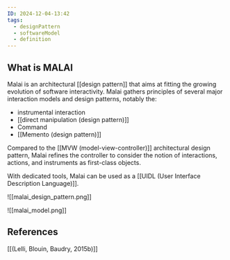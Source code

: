 ```yaml
---
ID: 2024-12-04-13:42
tags:
  - designPattern
  - softwareModel
  - definition
---
```

## What is MALAI

Malai is an architectural [[design pattern]] that aims at fitting the growing evolution of software interactivity. Malai gathers principles of several major interaction models and design patterns, notably the: 
- instrumental interaction
- [[direct manipulation (design pattern)]]
- Command
- [[Memento (design pattern)]]

Compared to the [[MVW (model-view-controller)]] architectural design pattern, Malai refines the controller to consider the notion of interactions, actions, and instruments as first-class objects. 

With dedicated tools, Malai can be used as a [[UIDL (User Interface Description Language)]].

![[malai_design_pattern.png]]

![[malai_model.png]]

## References
[[(Lelli, Blouin, Baudry, 2015b)]]